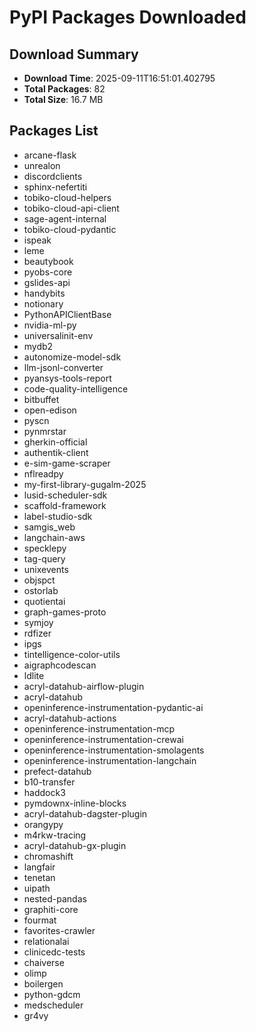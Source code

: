 # PyPI Packages Downloaded

## Download Summary
- **Download Time**: 2025-09-11T16:51:01.402795
- **Total Packages**: 82
- **Total Size**: 16.7 MB

## Packages List
- arcane-flask
- unrealon
- discordclients
- sphinx-nefertiti
- tobiko-cloud-helpers
- tobiko-cloud-api-client
- sage-agent-internal
- tobiko-cloud-pydantic
- ispeak
- leme
- beautybook
- pyobs-core
- gslides-api
- handybits
- notionary
- PythonAPIClientBase
- nvidia-ml-py
- universalinit-env
- mydb2
- autonomize-model-sdk
- llm-jsonl-converter
- pyansys-tools-report
- code-quality-intelligence
- bitbuffet
- open-edison
- pyscn
- pynmrstar
- gherkin-official
- authentik-client
- e-sim-game-scraper
- nflreadpy
- my-first-library-gugalm-2025
- lusid-scheduler-sdk
- scaffold-framework
- label-studio-sdk
- samgis_web
- langchain-aws
- specklepy
- tag-query
- unixevents
- objspct
- ostorlab
- quotientai
- graph-games-proto
- symjoy
- rdfizer
- ipgs
- tintelligence-color-utils
- aigraphcodescan
- ldlite
- acryl-datahub-airflow-plugin
- acryl-datahub
- openinference-instrumentation-pydantic-ai
- acryl-datahub-actions
- openinference-instrumentation-mcp
- openinference-instrumentation-crewai
- openinference-instrumentation-smolagents
- openinference-instrumentation-langchain
- prefect-datahub
- b10-transfer
- haddock3
- pymdownx-inline-blocks
- acryl-datahub-dagster-plugin
- orangypy
- m4rkw-tracing
- acryl-datahub-gx-plugin
- chromashift
- langfair
- tenetan
- uipath
- nested-pandas
- graphiti-core
- fourmat
- favorites-crawler
- relationalai
- clinicedc-tests
- chaiverse
- olimp
- boilergen
- python-gdcm
- medscheduler
- gr4vy
